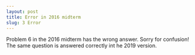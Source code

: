 ```yaml
---
layout: post
title: Error in 2016 midterm
slug: 3 Error
---
```


Problem 6 in the 2016 midterm has the wrong answer. Sorry for confusion! The same question is answered correctly int he 2019 version.
